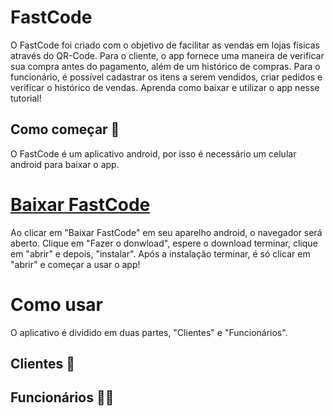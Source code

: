 # FastCode
O FastCode foi criado com o objetivo de facilitar as vendas em lojas físicas através do QR-Code. Para o cliente, o app fornece uma maneira de verificar sua compra antes do pagamento, além de um histórico de compras. Para o funcionário, é possível cadastrar os itens a serem vendidos, criar pedidos e verificar o histórico de vendas.
Aprenda como baixar e utilizar o app nesse tutorial!


## Como começar 🔧
O FastCode é um aplicativo android, por isso é necessário um celular android para baixar o app.

# [Baixar FastCode]((https://github.com/Ext-FastCode/FastCode/releases/download/v1.0.0/FastCode.apk))

Ao clicar em "Baixar FastCode" em seu aparelho android, o navegador será aberto. Clique em "Fazer o donwload", espere o download terminar, clique em "abrir" e depois, "instalar". Após a instalação terminar, é só clicar em "abrir" e começar a usar o app!

# Como usar
O aplicativo é dividido em duas partes, "Clientes" e "Funcionários".


## Clientes 👥



## Funcionários 🧑‍💼
